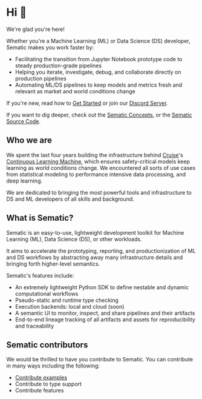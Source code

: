 # Hi 👋

We're glad you're here!

Whether you're a Machine Learning (ML) or Data Science (DS) developer, Sematic
makes you work faster by:

* Facilitating the transition from Jupyter Notebook prototype code to steady
  production-grade pipelines
* Helping you iterate, investigate, debug, and collaborate directly on
  production pipelines
* Automating ML/DS pipelines to keep models and metrics fresh and relevant as
  market and world conditions change

If you're new, read how to [Get Started](get-started.md) or join our [Discord
Server](https://discord.gg/4KZJ6kYVax).

If you want to dig deeper, check out the [Sematic Concepts](concepts.md), or the
[Sematic Source Code](https://github.com/sematic-ai/sematic).

## Who we are

We spent the last four years building the infrastructure behind
[Cruise](https://getcruise.com)'s [Continuous Learning
Machine](https://medium.com/cruise/cruise-continuous-learning-machine-30d60f4c691b),
which ensures safety-critical models keep learning as world conditions change.
We encountered all sorts of use cases from statistical modeling to performance
intensive data processing, and deep learning.

We are dedicated to bringing the most powerful tools and infrastructure to DS
and ML developers of all skills and background.

## What is Sematic?

Sematic is an easy-to-use, lightweight development toolkit for Machine Learning
(ML), Data Science (DS), or other workloads.

It aims to accelerate the prototyping, reporting, and productionization of ML
and DS workflows by abstracting away many infrastructure details and bringing
forth higher-level semantics.

Sematic's features include:

* An extremely lightweight Python SDK to define nestable and dynamic
  computational workflows
* Pseudo-static and runtime type checking
* Execution backends: local and cloud (soon)
* A semantic UI to monitor, inspect, and share pipelines and their artifacts
* End-to-end lineage tracking of all artifacts and assets for reproducibility
  and traceability

## Sematic contributors

We would be thrilled to have you contribute to Sematic. You can contribute in
many ways including the following:

* [Contribute examples](https://docs.sematic.ai/contribute/contributor-guide/contribute-example)
* Contribute to type support
* Contribute features